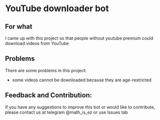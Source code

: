 # YouTube downloader bot

## For what

I came up with this project so that people without youtube premium could download videos from YouTube

## Problems

There are some problems in this project:

- some videos cannot be downloaded because they are age-restricted

## Feedback and Contribution:

If you have any suggestions to improve this bot or would like to contribute, please contact us at telegram @math_is_ez or use Issues tab

